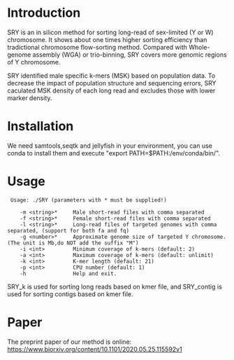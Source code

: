 # Introduction
SRY is an in silicon method for sorting long-read of sex-limited (Y or W) chromosome. It shows about one times higher
sorting efficiency than tradictional chromosome flow-sorting method. Compared with Whole-genome assembly (WGA) or trio-binning, SRY
covers more genomic regions  of Y chromosome.

SRY identified male specific k-mers (MSK) based on population data. To decrease the impact of population structure and sequencing errors, SRY caculated MSK density of each long read and excludes those with lower marker density.

# Installation
We need samtools,seqtk and jellyfish in your environment, you can use conda to install them and execute "export PATH=$PATH:/env/conda/bin/".

# Usage
     Usage: ./SRY (parameters with * must be supplied!)
     
        -m <string>*     Male short-read files with comma separated
        -f <string>*     Female short-read files with comma separated
        -l <string>*     Long-read files of targeted genomes with comma separated, (support for both fa and fq)
        -g <number>*     Approximate genome size of targeted Y chromosome. (The unit is Mb,do NOT add the suffix "M")
        -i <int>         Minimum coverage of k-mers (default: 2)
        -a <int>         Maximum coverage of k-mers (default: unlimit)
        -k <int>         K-mer length (default: 21)
        -p <int>         CPU number (default: 1)
        -h               Help and exit.

SRY_k is used for sorting long reads based on kmer file, and SRY_contig is used for sorting contigs based on kmer file.

# Paper

The preprint paper of our method is online: https://www.biorxiv.org/content/10.1101/2020.05.25.115592v1
